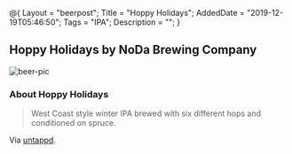 @{
 Layout = "beerpost";
 Title = "Hoppy Holidays";
 AddedDate = "2019-12-19T05:46:50";
 Tags = "IPA";
 Description = "";
 }
 

## Hoppy Holidays by NoDa Brewing Company

![beer-pic]

### About Hoppy Holidays

> West Coast style winter IPA brewed with six different hops and conditioned on spruce.

Via [untappd][untappd-url].

[untappd-url]: <https://untappd.com//b/noda-brewing-company-hoppy-holidays/911983>
[beer-pic]: https://jasonpowley.com/assets/img/2019-12-19-hoppy-holidays.jpeg "Hoppy Holidays by NoDa Brewing Company"
